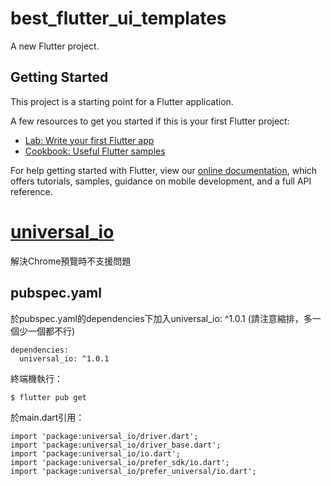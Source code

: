 # best_flutter_ui_templates

A new Flutter project.

## Getting Started

This project is a starting point for a Flutter application.

A few resources to get you started if this is your first Flutter project:

- [Lab: Write your first Flutter app](https://flutter.dev/docs/get-started/codelab)
- [Cookbook: Useful Flutter samples](https://flutter.dev/docs/cookbook)

For help getting started with Flutter, view our
[online documentation](https://flutter.dev/docs), which offers tutorials,
samples, guidance on mobile development, and a full API reference.

# [universal_io](https://pub.dev/packages/universal_io)
解決Chrome預覽時不支援問題
## pubspec.yaml
於pubspec.yaml的dependencies下加入universal_io: ^1.0.1
(請注意縮排，多一個少一個都不行)
<br/>
```
dependencies:
  universal_io: ^1.0.1
```
終端機執行：
```
$ flutter pub get
```
於main.dart引用：
```
import 'package:universal_io/driver.dart';
import 'package:universal_io/driver_base.dart';
import 'package:universal_io/io.dart';
import 'package:universal_io/prefer_sdk/io.dart';
import 'package:universal_io/prefer_universal/io.dart';
```